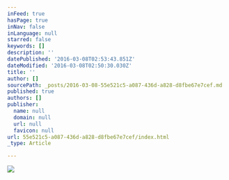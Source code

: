```yaml
---
inFeed: true
hasPage: true
inNav: false
inLanguage: null
starred: false
keywords: []
description: ''
datePublished: '2016-03-08T02:53:43.851Z'
dateModified: '2016-03-08T02:50:30.030Z'
title: ''
author: []
sourcePath: _posts/2016-03-08-55e521c5-a087-436d-a828-d8fbe67e7cef.md
published: true
authors: []
publisher:
  name: null
  domain: null
  url: null
  favicon: null
url: 55e521c5-a087-436d-a828-d8fbe67e7cef/index.html
_type: Article

---
```

![](https://s3-us-west-2.amazonaws.com/the-grid-img/p/302d43f1caf583883fb781b173141fc5729faf26.png)
